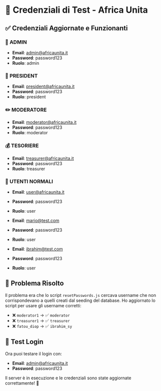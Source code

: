 # 🔐 Credenziali di Test - Africa Unita

## ✅ **Credenziali Aggiornate e Funzionanti**

### 👑 **ADMIN**
- **Email**: admin@africaunita.it
- **Password**: password123
- **Ruolo**: admin

### 👑 **PRESIDENT**
- **Email**: president@africaunita.it
- **Password**: password123
- **Ruolo**: president

### ✏️ **MODERATORE**
- **Email**: moderator@africaunita.it
- **Password**: password123
- **Ruolo**: moderator

### 💰 **TESORIERE**
- **Email**: treasurer@africaunita.it
- **Password**: password123
- **Ruolo**: treasurer

### 👤 **UTENTI NORMALI**
- **Email**: user@africaunita.it
- **Password**: password123
- **Ruolo**: user

- **Email**: mario@test.com
- **Password**: password123
- **Ruolo**: user

- **Email**: ibrahim@test.com
- **Password**: password123
- **Ruolo**: user

## 🔧 **Problema Risolto**

Il problema era che lo script `resetPasswords.js` cercava username che non corrispondevano a quelli creati dal seeding del database. Ho aggiornato lo script per usare gli username corretti:

- ❌ `moderator1` → ✅ `moderator`
- ❌ `treasurer1` → ✅ `treasurer`
- ❌ `fatou_diop` → ✅ `ibrahim_sy`

## 🚀 **Test Login**

Ora puoi testare il login con:
- **Email**: admin@africaunita.it
- **Password**: password123

Il server è in esecuzione e le credenziali sono state aggiornate correttamente! 🎉

